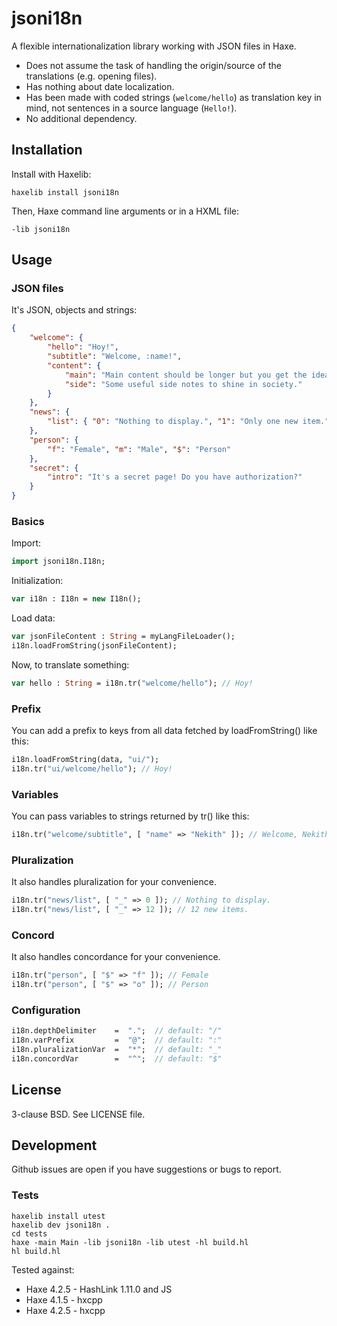 # jsoni18n

A flexible internationalization library working with JSON files in Haxe.

* Does not assume the task of handling the origin/source of the translations (e.g. opening files).
* Has nothing about date localization.
* Has been made with coded strings (`welcome/hello`) as translation key in mind, not sentences in a source language (`Hello!`).
* No additional dependency.

## Installation

Install with Haxelib:

```
haxelib install jsoni18n
```

Then, Haxe command line arguments or in a HXML file:

```
-lib jsoni18n
```

## Usage

### JSON files

It's JSON, objects and strings:

```json
{
    "welcome": {
        "hello": "Hoy!",
        "subtitle": "Welcome, :name!",
        "content": {
            "main": "Main content should be longer but you get the idea.",
            "side": "Some useful side notes to shine in society."
        }
    },
    "news": {
        "list": { "0": "Nothing to display.", "1": "Only one new item.", "_": ":_ new items." }
    },
    "person": {
        "f": "Female", "m": "Male", "$": "Person"
    },
    "secret": {
        "intro": "It's a secret page! Do you have authorization?"
    }
}
```

### Basics

Import:

```haxe
import jsoni18n.I18n;
```

Initialization:

```haxe
var i18n : I18n = new I18n();
```

Load data:

```haxe
var jsonFileContent : String = myLangFileLoader();
i18n.loadFromString(jsonFileContent);
```

Now, to translate something:

```haxe
var hello : String = i18n.tr("welcome/hello"); // Hoy!
```

### Prefix

You can add a prefix to keys from all data fetched by loadFromString() like this:

```haxe
i18n.loadFromString(data, "ui/");
i18n.tr("ui/welcome/hello"); // Hoy!
```

### Variables

You can pass variables to strings returned by tr() like this:

```haxe
i18n.tr("welcome/subtitle", [ "name" => "Nekith" ]); // Welcome, Nekith!
```

### Pluralization

It also handles pluralization for your convenience.

```haxe
i18n.tr("news/list", [ "_" => 0 ]); // Nothing to display.
i18n.tr("news/list", [ "_" => 12 ]); // 12 new items.
```

### Concord

It also handles concordance for your convenience.

```haxe
i18n.tr("person", [ "$" => "f" ]); // Female
i18n.tr("person", [ "$" => "o" ]); // Person
```

### Configuration

```haxe
i18n.depthDelimiter    =  ".";  // default: "/"
i18n.varPrefix         =  "@";  // default: ":"
i18n.pluralizationVar  =  "*";  // default: "_"
i18n.concordVar        =  "^";  // default: "$"
```

## License

3-clause BSD. See LICENSE file.

## Development

Github issues are open if you have suggestions or bugs to report.

### Tests

```
haxelib install utest
haxelib dev jsoni18n .
cd tests
haxe -main Main -lib jsoni18n -lib utest -hl build.hl
hl build.hl
```

Tested against:

* Haxe 4.2.5 - HashLink 1.11.0 and JS
* Haxe 4.1.5 - hxcpp
* Haxe 4.2.5 - hxcpp
